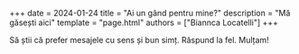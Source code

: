 +++
date = 2024-01-24
title = "Ai un gând pentru mine?"
description = "Mă găsești aici"
template = "page.html"
authors = ["Biannca Locatelli"]
+++



Să știi că prefer mesajele cu sens și bun simț. Răspund la fel. Mulțam!